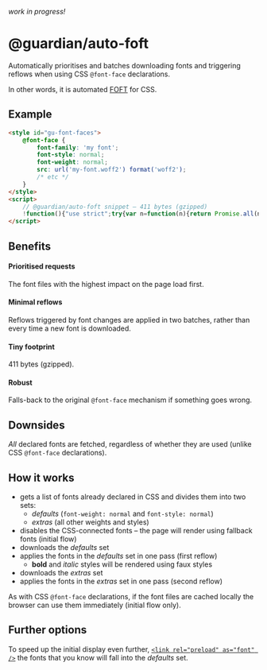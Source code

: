 _work in progress!_

# @guardian/auto-foft

Automatically prioritises and batches downloading fonts and triggering reflows when using CSS `@font-face` declarations.

In other words, it is automated [FOFT](https://www.zachleat.com/web/foft) for CSS.

## Example

```html
<style id="gu-font-faces">
    @font-face {
        font-family: 'my font';
        font-style: normal;
        font-weight: normal;
        src: url('my-font.woff2') format('woff2');
        /* etc */
    }
</style>
<script>
    // @guardian/auto-foft snippet – 411 bytes (gzipped)
    !function(){"use strict";try{var n=function(n){return Promise.all(n.map((function(n){return n.load(),n.loaded}))).then((function(){requestAnimationFrame((function(){n.forEach((function(n){document.fonts.add(n)}))}))}))};if("fonts"in document){var t=Array.from(document.styleSheets).find((function(n){var t=n.ownerNode;if(t.id)return"gu-font-faces"===t.id}));if(t)try{var e=Array.from(document.fonts);t.disabled=!0;var r=function(n){return n.reduce((function(n,t){return function(n){return"normal"===n.style&&("normal"===n.weight||"400"===n.weight)}(t)?n.defaults.push(t):n.extras.push(t),n}),{defaults:[],extras:[]})}(e),o=r.defaults,u=r.extras;n(o).then((function(){n(u)}))}catch(n){console.error(n),t.disabled=!1}else console.warn("Could not find 'gu-font-faces' stylesheet.")}}catch(n){console.error(n)}}();
</script>
```

## Benefits

#### Prioritised requests

The font files with the highest impact on the page load first.

#### Minimal reflows

Reflows triggered by font changes are applied in two batches, rather than every time a new font is downloaded.

#### Tiny footprint

411 bytes (gzipped).

#### Robust

Falls-back to the original `@font-face` mechanism if something goes wrong.

## Downsides

_All_ declared fonts are fetched, regardless of whether they are used (unlike CSS `@font-face` declarations).

## How it works

-   gets a list of fonts already declared in CSS and divides them into two sets:
    -   _defaults_ (`font-weight: normal` and `font-style: normal`)
    -   _extras_ (all other weights and styles)
-   disables the CSS-connected fonts – the page will render using fallback fonts (initial flow)
-   downloads the _defaults_ set
-   applies the fonts in the _defaults_ set in one pass (first reflow)
    -   **bold** and _italic_ styles will be rendered using faux styles
-   downloads the _extras_ set
-   applies the fonts in the _extras_ set in one pass (second reflow)

As with CSS `@font-face` declarations, if the font files are cached locally the browser can use them immediately (initial flow only).

## Further options

To speed up the initial display even further, [`<link rel="preload" as="font" />`](https://developer.mozilla.org/en-US/docs/Web/HTML/Preloading_content) the fonts that you know will fall into the _defaults_ set.
